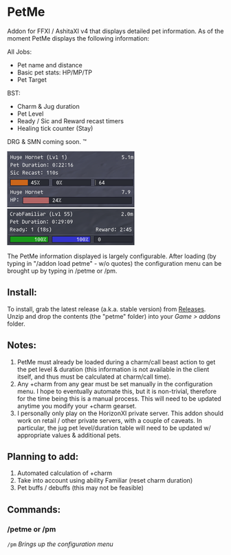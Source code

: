 # PetMe
Addon for FFXI / AshitaXI v4 that displays detailed pet information. As of the moment
PetMe displays the following information:

All Jobs:
* Pet name and distance
* Basic pet stats: HP/MP/TP
* Pet Target

BST:
* Charm & Jug duration
* Pet Level
* Ready / Sic and Reward recast timers
* Healing tick counter (Stay)

DRG & SMN coming soon. :tm:

![PetMe: Charmed pet](images/wsic.png "Charmed pet")
![PetMe: Jug pet](images/jug.png "Jug pet")

The PetMe information displayed is largely configurable. After loading (by typing in "/addon load petme" - w/o quotes)
the configuration menu can be brought up by typing in /petme or /pm.

## Install:
To install, grab the latest release (a.k.a. stable version) from [Releases](https://github.com/m4thmatic/PetMe/releases).
Unzip and drop the contents (the "petme" folder) into your *Game > addons* folder.

## Notes:
1)	PetMe must already be loaded during a charm/call beast action to get the pet level & duration (this information is
	not available in the client itself, and thus must be calculated at charm/call time).
2)	Any +charm from any gear must be set manually in the configuration menu. I hope to eventually automate this, but it
	is non-trivial, therefore for the time being this is a manual process. This will need to be updated	anytime you
	modify your +charm gearset.
3)	I personally only play on the HorizonXI private server. This addon should work on retail / other private
	servers, with a couple of caveats. In particular, the jug pet level/duration table will need to be updated w/
	appropriate values & additional pets.

## Planning to add:
1) Automated calculation of +charm
2) Take into account using ability Familiar (reset charm duration)
3) Pet buffs / debuffs (this may not be feasible)

## Commands:
### /petme or /pm
 `/pm` *Brings up the configuration menu*
